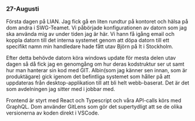 ### 27-Augusti


Första dagen på LIAN. Jag fick gå en liten rundtur på kontoret och hälsa på dom andra i SWG-Teamet. Vi påbörjade konfigurationen av datorn som jag ska använda mig av under tiden jag är här. Vi hann få igång email och koppla datorn till det interna systemet genom att döpa datorn till ett specifikt namn min handledare hade fått utav Björn på It i Stockholm. 

Efter detta behövde datorn köra windows update för mesta delen utav dagen så då fick jag en genomgång om hur deras kodstruktur ser ut samt hur man hanterar sin kod med GIT. Albin(som jag känner sen innan, som är produktägare) gick igenom det befintliga systemet som håller på att uppdateras från desktop-applikation till att bli helt webb-baserat. Det är det som avdelningen jag sitter med i jobbar med.

Frontend är styrt med React och Typescript och våra API-calls körs med GraphQL. 
Dom använder GitLens som gör det supertydligt att se de olika versionerna av koden direkt i VSCode. 

